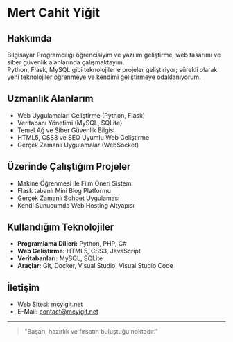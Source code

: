 # Mert Cahit Yiğit

## Hakkımda
Bilgisayar Programcılığı öğrencisiyim ve yazılım geliştirme, web tasarımı ve siber güvenlik alanlarında çalışmaktayım.  
Python, Flask, MySQL gibi teknolojilerle projeler geliştiriyor; sürekli olarak yeni teknolojiler öğrenmeye ve kendimi geliştirmeye odaklanıyorum.

## Uzmanlık Alanlarım
- Web Uygulamaları Geliştirme (Python, Flask)
- Veritabanı Yönetimi (MySQL, SQLite)
- Temel Ağ ve Siber Güvenlik Bilgisi
- HTML5, CSS3 ve SEO Uyumlu Web Geliştirme
- Gerçek Zamanlı Uygulamalar (WebSocket)

## Üzerinde Çalıştığım Projeler
- Makine Öğrenmesi ile Film Öneri Sistemi
- Flask tabanlı Mini Blog Platformu
- Gerçek Zamanlı Sohbet Uygulaması
- Kendi Sunucumda Web Hosting Altyapısı

## Kullandığım Teknolojiler
- **Programlama Dilleri:** Python, PHP, C#
- **Web Geliştirme:** HTML5, CSS3, JavaScript
- **Veritabanları:** MySQL, SQLite
- **Araçlar:** Git, Docker, Visual Studio, Visual Studio Code

## İletişim
- Web Sitesi: [mcyigit.net](https://mctyigit.net)
- E-Mail: contact@mcyigit.net

---

> "Başarı, hazırlık ve fırsatın buluştuğu noktadır."  

